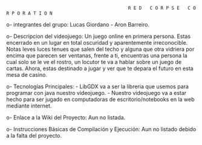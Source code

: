                                                  R E D   C O R P S E   C O R P O R A T I O N

o- integrantes del grupo: Lucas Giordano - Aron Barreiro.

o- Descripcion del videojuego: Un juego online en primera persona. Estas encerrado en un lugar en total oscuridad y aparentemente irreconocible.
                                      Notas leves luces tenues que salen del techo y alguna que otra vidriera por encima que parecen ser ventanas,
                                  frente a ti, encuentras una persona la cual solo se le ve el rostro, un locutor te va a hablar sobre un juego de cartas.
                                      Ahora, estas destinado a jugar y ver que te depara el futuro en esta mesa de casino.


o- Tecnologías Principales: - LibGDX va a ser la libreria que usemos para programar con java nuestro videojuego.
                            - Nuestro videojuego va a estar hecho para ser jugado en computadoras de escritorio/notebooks en la web mediante internet.

o- Enlace a la Wiki del Proyecto: Aun no listada.

o- Instrucciones Básicas de Compilación y Ejecución: Aun no listado debido a la falta del proyecto.
